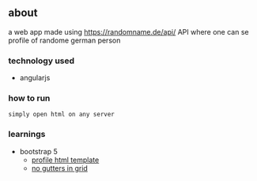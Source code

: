## about
a web app made using <https://randomname.de/api/> API where one can se profile of randome german person


### technology used
- angularjs

### how to run
`simply open html on any server`

### learnings
- bootstrap 5
  - [profile html template](https://getbootstrap.com/docs/5.0/components/card/#horizontal)
  - [no gutters in grid](https://getbootstrap.com/docs/5.0/layout/gutters/#no-gutters)
